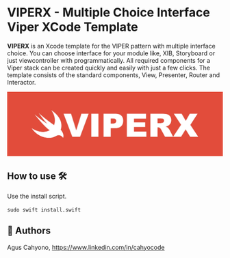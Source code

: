 # VIPERX - Multiple Choice Interface Viper XCode Template


<strong>VIPERX</strong> is an Xcode template for the VIPER pattern with multiple interface choice. You can choose interface for your module like, XIB, Storyboard or just viewcontroller with programmatically.  All required components for a Viper stack can be created quickly and easily with just a few clicks. The template consists of the standard components, View, Presenter, Router and Interactor.

![Viper](https://github.com/balitax/VIPERX/blob/master/banner.jpg?raw=true)

## How to use 🛠

Use the install script.

```sudo swift install.swift```

## 🤖 Authors

Agus Cahyono, https://www.linkedin.com/in/cahyocode
